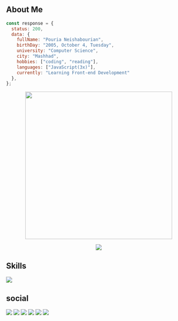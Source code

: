 ## About Me


```javascript
const response = {
  status: 200,
  data: {
    fullName: "Pouria Neishabourian",
    birthDay: "2005, October 4, Tuesday",
    university: "Computer Science",
    city: "Mashhad",
    hobbies: ["coding", "reading"],
    languages: ["JavaScript(3x)"],
    currently: "Learning Front-end Development"
  },
};
```

<p align="center">
  <img src="https://camo.githubusercontent.com/32f8c02627301a5b66691d277231cf1c4dff95398b1f44d0520eac5a1d6d1391/68747470733a2f2f6d65646961342e67697068792e636f6d2f6d656469612f336b50446d6f5764427051504e68436e55472f67697068792e676966" width="400px" />
</p>
<p align ="center">
  <a>
  <img src="https://visitcount.itsvg.in/api?id=poriNSH&label=Profile%20Views&color=12&icon=1&pretty=true" />
</a>
</p>

<h2>Skills</h2>
<p>
  <a>
    <img src="https://skillicons.dev/icons?i=js,html,css,tailwind,sass,less,git,github,postman,figma,xd,wordpress,vscode" />
  </a>
</p>
<h2>social</h2>
<a style="display: inline;">
    <img src="https://img.shields.io/badge/Instagram-E4405F?style=flat&logo=Instagram&logoColor=white" />
</a>
<a style="display: inline;">
    <img src="https://img.shields.io/badge/Telegram-0088cc?style=flat&logo=Telegram&logoColor=white" />
</a>
<a style="display: inline;">
    <img src="https://img.shields.io/badge/WhatsApp-25D366?style=flat&logo=WhatsApp&logoColor=white" />
</a>
<a style="display: inline;">
    <img src="https://img.shields.io/badge/Email-D14836?style=flat&logo=Gmail&logoColor=white" />
</a>
<span>
  <a>
    <img src="https://img.shields.io/badge/Website-0078D4?style=flat&logo=Globe&logoColor=white" />
</a>
</span>
<span>
  <a>
    <img src="https://img.shields.io/badge/Website-0078D4?style=flat&logo=Globe&logoColor=white" />
</a>
</span>
